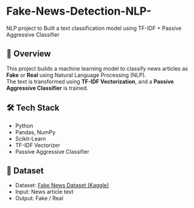 # Fake-News-Detection-NLP-
NLP project to Built a text classification model using TF-IDF + Passive Aggressive Classifier

## 📌 Overview
This project builds a machine learning model to classify news articles as **Fake** or **Real** using Natural Language Processing (NLP).  
The text is transformed using **TF-IDF Vectorization**, and a **Passive Aggressive Classifier** is trained.  

## 🛠️ Tech Stack
- Python  
- Pandas, NumPy  
- Scikit-Learn  
- TF-IDF Vectorizer  
- Passive Aggressive Classifier  

## 📂 Dataset
- Dataset: [Fake News Dataset (Kaggle)](https://www.kaggle.com/c/fake-news/data)  
- Input: News article text  
- Output: Fake / Real  

